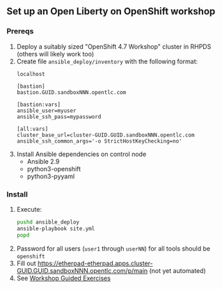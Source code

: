 ## Set up an Open Liberty on OpenShift workshop

### Prereqs
1. Deploy a suitably sized "OpenShift 4.7 Workshop" cluster in RHPDS (others will likely work too)
1. Create file `ansible_deploy/inventory` with the following format:
    ```
    localhost

    [bastion]
    bastion.GUID.sandboxNNN.opentlc.com

    [bastion:vars]
    ansible_user=myuser
    ansible_ssh_pass=mypassword

    [all:vars]
    cluster_base_url=cluster-GUID.GUID.sandboxNNN.opentlc.com
    ansible_ssh_common_args='-o StrictHostKeyChecking=no'
    ```
1. Install Ansible dependencies on control node
   - Ansible 2.9
   - python3-openshift
   - python3-pyyaml

### Install
1. Execute:
    ```bash
    pushd ansible_deploy
    ansible-playbook site.yml
    popd
    ```
1. Password for all users (`user1` through `userNN`) for all tools should be `openshift`
1. Fill out https://etherpad-etherpad.apps.cluster-GUID.GUID.sandboxNNN.opentlc.com/p/main (not yet automated)
1. See [Workshop Guided Exercises](https://github.com/mattparko/liberty-workshop)

